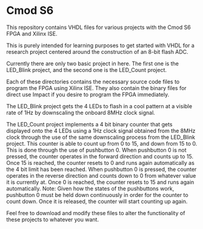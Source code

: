 # Cmod S6
This repository contains VHDL files for various projects with the Cmod S6 FPGA and Xilinx ISE.

This is purely intended for learning purposes to get started with VHDL for a research project centered around the construction of an 8-bit flash ADC.

Currently there are only two basic project in here.
The first one is the LED_Blink project, and the second one is the LED_Count project.

Each of these directories contains the necessary source code files to program the FPGA using Xilinx ISE.  They also contain the binary files for direct use Impact if you desire to program the FPGA immediately.

The LED_Blink project gets the 4 LEDs to flash in a cool pattern at a visible rate of 1Hz by downscaling the onboard 8MHz clock signal.

The LED_Count project implements a 4 bit binary counter that gets displayed onto the 4 LEDs using a 1Hz clock signal obtained from the 8MHz clock through the use of the same downscaling process from the LED_Blink project.
This counter is able to count up from 0 to 15, and down from 15 to 0.  This is done through the use of pushbutton 0.
When pushbutton 0 is not pressed, the counter operates in the forward direction and counts up to 15.  Once 15 is reached, the counter resets to 0 and runs again automatically as the 4 bit limit has been reached.
When pushbutton 0 is pressed, the counter operates in the reverse direction and counts down to 0 from whatever value it is currently at.  Once 0 is reached, the counter resets to 15 and runs again automatically.
Note: Given how the states of the pushbuttons work, pushbutton 0 must be held down continuously in order for the counter to count down.  Once it is released, the counter will start counting up again.

Feel free to download and modify these files to alter the functionality of these projects to whatever you want.
